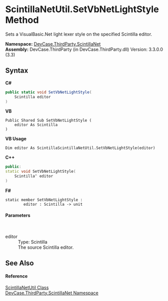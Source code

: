 # ScintillaNetUtil.SetVbNetLightStyle Method 
 

Sets a VisualBasic.Net light lexer style on the specified Scintilla editor.

**Namespace:**&nbsp;<a href="N_DevCase_ThirdParty_ScintillaNet">DevCase.ThirdParty.ScintillaNet</a><br />**Assembly:**&nbsp;DevCase.ThirdParty (in DevCase.ThirdParty.dll) Version: 3.3.0.0 (3.3)

## Syntax

**C#**<br />
``` C#
public static void SetVbNetLightStyle(
	Scintilla editor
)
```

**VB**<br />
``` VB
Public Shared Sub SetVbNetLightStyle ( 
	editor As Scintilla
)
```

**VB Usage**<br />
``` VB Usage
Dim editor As ScintillaScintillaNetUtil.SetVbNetLightStyle(editor)
```

**C++**<br />
``` C++
public:
static void SetVbNetLightStyle(
	Scintilla^ editor
)
```

**F#**<br />
``` F#
static member SetVbNetLightStyle : 
        editor : Scintilla -> unit 

```


#### Parameters
&nbsp;<dl><dt>editor</dt><dd>Type: Scintilla<br />The source Scintilla editor.</dd></dl>

## See Also


#### Reference
<a href="T_DevCase_ThirdParty_ScintillaNet_ScintillaNetUtil">ScintillaNetUtil Class</a><br /><a href="N_DevCase_ThirdParty_ScintillaNet">DevCase.ThirdParty.ScintillaNet Namespace</a><br />